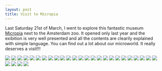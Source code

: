 ```yaml
---
layout: post
title: Visit to Micropia
---
```


Last Saturday 21st of March, I went to explore this fantastic museum <a href="http://www.micropia.nl/en/">Micropia</a> next to the Amsterdam zoo.
It opened only last year and the exibition is very well presented and all the contents are clearily explained with simple language. You can find out a lot about our microworld. 
It really deserves a visit!!!

<img src="https://dl.dropboxusercontent.com/u/16334624/187.JPG">
<img src="https://dl.dropboxusercontent.com/u/16334624/188.JPG">
<img src="https://dl.dropboxusercontent.com/u/16334624/189.JPG">
<img src="https://dl.dropboxusercontent.com/u/16334624/190.JPG">
<img src="https://dl.dropboxusercontent.com/u/16334624/192.JPG">
<img src="https://dl.dropboxusercontent.com/u/16334624/193.JPG">
<img src="https://dl.dropboxusercontent.com/u/16334624/194.JPG">
<img src="https://dl.dropboxusercontent.com/u/16334624/195.JPG">
<img src="https://dl.dropboxusercontent.com/u/16334624/196.JPG">
<img src="https://dl.dropboxusercontent.com/u/16334624/197.JPG">
<img src="https://dl.dropboxusercontent.com/u/16334624/198.JPG">
<img src="https://dl.dropboxusercontent.com/u/16334624/200.JPG">
<img src="https://dl.dropboxusercontent.com/u/16334624/201.JPG">
<img src="https://dl.dropboxusercontent.com/u/16334624/202.JPG">
<img src="https://dl.dropboxusercontent.com/u/16334624/203.JPG">
<img src="https://dl.dropboxusercontent.com/u/16334624/205.JPG">
<img src="https://dl.dropboxusercontent.com/u/16334624/206.JPG">
<img src="https://dl.dropboxusercontent.com/u/16334624/207.JPG">
<img src="https://dl.dropboxusercontent.com/u/16334624/208.JPG">
<img src="https://dl.dropboxusercontent.com/u/16334624/209.JPG">
<img src="https://dl.dropboxusercontent.com/u/16334624/210.JPG">
<img src="https://dl.dropboxusercontent.com/u/16334624/211.JPG">
<img src="https://dl.dropboxusercontent.com/u/16334624/212.JPG">
<img src="https://dl.dropboxusercontent.com/u/16334624/213.JPG">
<img src="https://dl.dropboxusercontent.com/u/16334624/214.JPG">
<img src="https://dl.dropboxusercontent.com/u/16334624/215.JPG">
<img src="https://dl.dropboxusercontent.com/u/16334624/216.JPG">
<img src="https://dl.dropboxusercontent.com/u/16334624/217.JPG">
<img src="https://dl.dropboxusercontent.com/u/16334624/218.JPG">


